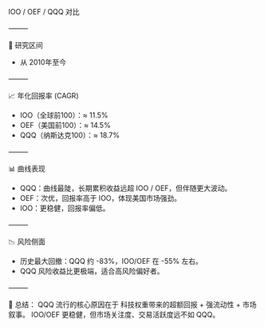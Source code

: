 IOO / OEF / QQQ 对比

⸻

🎯 研究区间
- 从 2010年至今

⸻

📈 年化回报率 (CAGR)
- IOO（全球前100）：≈ 11.5%
- OEF（美国前100）：≈ 14.5%
- QQQ（纳斯达克100）：≈ 18.7%

⸻

📊 曲线表现
- QQQ：曲线最陡，长期累积收益远超 IOO / OEF，但伴随更大波动。
- OEF：次优，回报率高于 IOO，体现美国市场强劲。
- IOO：更稳健，回报率偏低。

⸻

📉 风险侧面
- 历史最大回撤：QQQ 约 -83%，IOO/OEF 在 -55% 左右。
- QQQ 风险收益比更极端，适合高风险偏好者。

⸻

📝 总结：
QQQ 流行的核心原因在于 科技权重带来的超额回报 + 强流动性 + 市场叙事。
IOO/OEF 更稳健，但市场关注度、交易活跃度远不如 QQQ。
